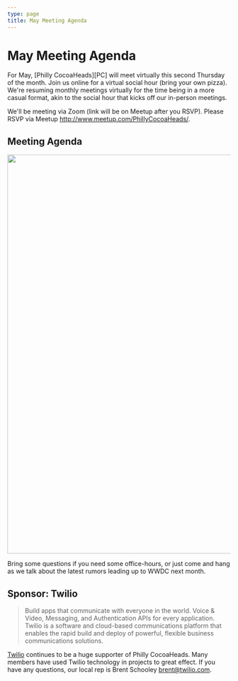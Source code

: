 ```yaml
---
type: page
title: May Meeting Agenda
---
```


# May Meeting Agenda

For May, [Philly CocoaHeads][PC] will meet virtually this second Thursday of the month. Join us online for a virtual social hour (bring your own pizza). We're resuming monthly meetings virtually for the time being in a more casual format, akin to the social hour that kicks off our in-person meetings. 

We'll be meeting via Zoom (link will be on Meetup after you RSVP). Please RSVP via Meetup <http://www.meetup.com/PhillyCocoaHeads/>. 


## Meeting Agenda

<p><img src="/images/agenda.png" width="900px"/></p>

Bring some questions if you need some office-hours, or just come and hang as we talk about the latest rumors leading up to WWDC next month.


## Sponsor: Twilio

> Build apps that communicate with everyone in the world. Voice & Video, Messaging, and Authentication APIs for every application. Twilio is a software and cloud-based communications platform that enables the rapid build and deploy of powerful, flexible business communications solutions.

[Twilio](http://www.twilio.com) continues to be a huge supporter of Philly CocoaHeads. Many members have used Twilio technology in projects to great effect. If you have any questions, our local rep is Brent Schooley <brent@twilio.com>.
